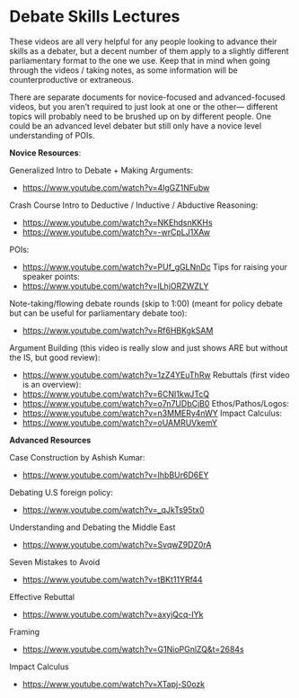 # Debate Skills Lectures

These videos are all very helpful for any people looking to advance their skills as a debater, but a decent number of them apply to a slightly different parliamentary format to the one we use. Keep that in mind when going through the videos / taking notes, as some information will be counterproductive or extraneous. 

There are separate documents for novice-focused and advanced-focused videos, but you aren’t required to just look at one or the other— different topics will probably need to be brushed up on by different people. One could be an advanced level debater but still only have a novice level understanding of POIs.



**Novice Resources**:

Generalized Intro to Debate + Making Arguments:

* <https://www.youtube.com/watch?v=4lgGZ1NFubw>

Crash Course Intro to Deductive / Inductive / Abductive Reasoning:

* <https://www.youtube.com/watch?v=NKEhdsnKKHs>
* <https://www.youtube.com/watch?v=-wrCpLJ1XAw>

POIs:

* <https://www.youtube.com/watch?v=PUf_gGLNnDc>
Tips for raising your speaker points:
* <https://www.youtube.com/watch?v=lLhjORZWZLY>

Note-taking/flowing debate rounds (skip to 1:00) (meant for policy debate but can be useful for parliamentary debate too):

* <https://www.youtube.com/watch?v=Rf6HBKgkSAM>

Argument Building (this video is really slow and just shows ARE but without the IS, but good review):

* <https://www.youtube.com/watch?v=1zZ4YEuThRw>
Rebuttals (first video is an overview):
* <https://www.youtube.com/watch?v=6CNI1kwJTcQ>
* <https://www.youtube.com/watch?v=o7n7UDbCjB0>
Ethos/Pathos/Logos:
* <https://www.youtube.com/watch?v=n3MMERy4nWY>
Impact Calculus:
* <https://www.youtube.com/watch?v=oUAMRUVkemY>

**Advanced Resources**

Case Construction by Ashish Kumar:

* <https://www.youtube.com/watch?v=IhbBUr6D6EY>

Debating U.S foreign policy:

* <https://www.youtube.com/watch?v=_qJkTs95tx0>

Understanding and Debating the Middle East

* <https://www.youtube.com/watch?v=SvqwZ9DZ0rA>

Seven Mistakes to Avoid

* <https://www.youtube.com/watch?v=tBKt11YRf44>

Effective Rebuttal

* <https://www.youtube.com/watch?v=axyjQcq-IYk>

Framing

* <https://www.youtube.com/watch?v=G1NioPGnlZQ&t=2684s>

Impact Calculus

* <https://www.youtube.com/watch?v=XTapj-S0ozk>
